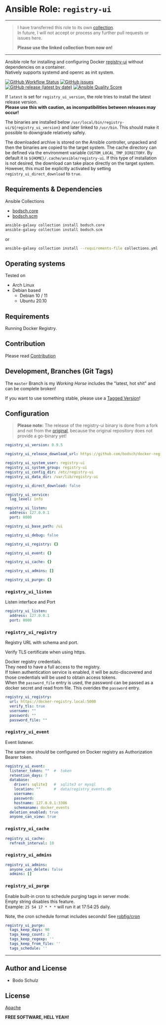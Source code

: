 
# Ansible Role:  `registry-ui` 

---

> I have transferred this role to its own [collection](https://github.com/bodsch/ansible-collection-docker).  
> In future, I will not accept or process any further pull requests or issues here.
>
> **Please use the linked collection from now on!**

---

Ansible role for installing and configuring Docker [registry-ui](https://github.com/Quiq/docker-registry-ui) 
without dependencies on a container.  
Natively supports systemd and openrc as init system.

[![GitHub Workflow Status](https://img.shields.io/github/actions/workflow/status/bodsch/ansible-registry-ui/main.yml?branch=main)][ci]
[![GitHub issues](https://img.shields.io/github/issues/bodsch/ansible-registry-ui)][issues]
[![GitHub release (latest by date)](https://img.shields.io/github/v/release/bodsch/ansible-registry-ui)][releases]
[![Ansible Quality Score](https://img.shields.io/ansible/quality/50067?label=role%20quality)][quality]

[ci]: https://github.com/bodsch/ansible-registry-ui/actions
[issues]: https://github.com/bodsch/ansible-registry-ui/issues?q=is%3Aopen+is%3Aissue
[releases]: https://github.com/bodsch/ansible-registry-ui/releases
[quality]: https://galaxy.ansible.com/bodsch/registry_ui

If `latest` is set for `registry_ui_version`, the role tries to install the latest release version.  
**Please use this with caution, as incompatibilities between releases may occur!**

The binaries are installed below `/usr/local/bin/registry-ui/${registry_ui_version}` and later linked to `/usr/bin`. 
This should make it possible to downgrade relatively safely.

The downloaded archive is stored on the Ansible controller, unpacked and then the binaries are copied to the target system.
The cache directory can be defined via the environment variable `CUSTOM_LOCAL_TMP_DIRECTORY`. 
By default it is `${HOME}/.cache/ansible/registry-ui`.
If this type of installation is not desired, the download can take place directly on the target system. 
However, this must be explicitly activated by setting `registry_ui_direct_download` to `true`.

## Requirements & Dependencies

Ansible Collections

- [bodsch.core](https://github.com/bodsch/ansible-collection-core)
- [bodsch.scm](https://github.com/bodsch/ansible-collection-scm)

```bash
ansible-galaxy collection install bodsch.core
ansible-galaxy collection install bodsch.scm
```
or
```bash
ansible-galaxy collection install --requirements-file collections.yml
```

## Operating systems

Tested on

* Arch Linux
* Debian based
    - Debian 10 / 11
    - Ubuntu 20.10

## Requirements

Running Docker Registry.


## Contribution

Please read [Contribution](CONTRIBUTING.md)

## Development,  Branches (Git Tags)

The `master` Branch is my *Working Horse* includes the "latest, hot shit" and can be complete broken!

If you want to use something stable, please use a [Tagged Version](https://github.com/bodsch/ansible-registry-ui/tags)!

## Configuration

> **Please note:** The release of the registry-ui binary is done from a fork and not from the [original](https://github.com/Quiq/docker-registry-ui), because the original repository does not provide a go-binary yet!


```yaml
registry_ui_version: 0.9.5

registry_ui_release_download_url: https://github.com/bodsch/docker-registry-ui/releases

registry_ui_system_user: registry-ui
registry_ui_system_group: registry-ui
registry_ui_config_dir: /etc/registry-ui
registry_ui_data_dir: /var/lib/registry-ui

registry_ui_direct_download: false

registry_ui_service:
  log_level: info

registry_ui_listen:
  address: 127.0.0.1
  port: 8000

registry_ui_base_path: /ui

registry_ui_debug: false

registry_ui_registry: {}

registry_ui_event: {}

registry_ui_cache: {}

registry_ui_admins: []

registry_ui_purge: {}
```

### `registry_ui_listen`

Listen interface and Port

```yaml
registry_ui_listen:
  address: 127.0.0.1
  port: 8000
```

### `registry_ui_registry`

Registry URL with schema and port.

Verify TLS certificate when using https.

Docker registry credentials.  
They need to have a full access to the registry.  
If token authentication service is enabled, it will be auto-discovered and those credentials
will be used to obtain access tokens.  
When the `password_file` entry is used, the password can be passed as a docker secret
and read from file. This overides the `password` entry.

```yaml
registry_ui_registry:
  url: https://docker-registry.local:5000
  verify_tls: true
  username: ""
  password: ""
  password_file: ""
```

### `registry_ui_event`

Event listener.

The same one should be configured on Docker registry as Authorization Bearer token.


```yaml
registry_ui_event:
  listener_token: ""  #  token
  retention_days: 7
  database:
    driver: sqlite3   #  sqlite3 or mysql
    location: ""      #  data/registry_events.db
    username:
    password:
    hostname: 127.0.0.1:3306
    schemaname: docker_events
  deletion_enabled: true
  anyone_can_view: true
```

### `registry_ui_cache`

```yaml
registry_ui_cache:
  refresh_interval: 10
```

### `registry_ui_admins`

```yaml
registry_ui_admins:
  anyone_can_delete: false
  admins: []
```

### `registry_ui_purge`

Enable built-in cron to schedule purging tags in server mode.  
Empty string disables this feature.  
Example: `25 54 17 * * *` will run it at 17:54:25 daily.

Note, the cron schedule format includes seconds! See [robfig/cron](https://godoc.org/github.com/robfig/cron)

```yaml
registry_ui_purge:
  tags_keep_days: 90
  tags_keep_count: 2
  tags_keep_regexp: ''
  tags_keep_from_file: ''
  tags_schedule: ''
```


---

## Author and License

- Bodo Schulz

## License

[Apache](LICENSE)

**FREE SOFTWARE, HELL YEAH!**

